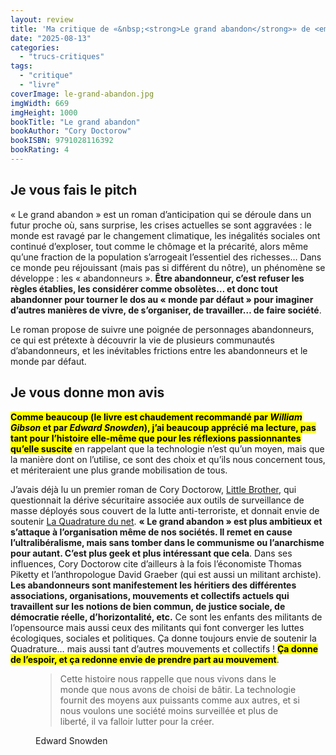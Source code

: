 ```yaml
---
layout: review
title: 'Ma critique de «&nbsp;<strong>Le grand abandon</strong>» de <em>Cory Doctorow</em>'
date: "2025-08-13"
categories: 
  - "trucs-critiques"
tags: 
  - "critique"
  - "livre"
coverImage: le-grand-abandon.jpg
imgWidth: 669
imgHeight: 1000
bookTitle: "Le grand abandon"
bookAuthor: "Cory Doctorow"
bookISBN: 9791028116392                
bookRating: 4
---
```

<h2>Je vous fais le pitch</h2>

<p>«&nbsp;Le grand abandon&nbsp;» est un roman d’anticipation qui se déroule dans un futur proche où, sans surprise, les crises actuelles se sont aggravées&nbsp;: le monde est ravagé par le changement climatique, les inégalités sociales ont continué d’exploser, tout comme le chômage  et la précarité, alors même qu’une fraction de la population s’arrogeait l’essentiel des richesses… Dans ce monde peu réjouissant (mais pas si différent du nôtre), un phénomène se développe&nbsp;: les «&nbsp;abandonneurs&nbsp;». ̂<strong>Être abandonneur, c’est refuser les règles établies, les considérer comme obsolètes… et donc tout abandonner pour tourner le dos au «&nbsp;monde par défaut&nbsp;» pour imaginer d’autres manières de vivre, de s’organiser, de travailler… de faire société</strong>.</p>
<p>Le roman propose de suivre une poignée de personnages abandonneurs, ce qui est prétexte à découvrir la vie de plusieurs communautés d’abandonneurs, et les inévitables frictions entre les abandonneurs et le monde par défaut.</p>

<h2>Je vous donne mon avis</h2>

<p><strong><mark>Comme beaucoup (le livre est chaudement recommandé par <em>William Gibson</em> et par <em>Edward Snowden</em>), j’ai beaucoup apprécié ma lecture, pas tant pour l’histoire elle-même que pour les réflexions passionnantes qu’elle suscite</strong></mark> en rappelant que la technologie n’est qu’un moyen, mais que la manière dont on l’utilise, ce sont des choix et qu’ils nous concernent tous, et mériteraient une plus grande mobilisation de tous.</p>

<p>J’avais déjà lu un premier roman de Cory Doctorow, <a href="/2017/08/ma-critique-de-little-brother-de-cory-doctorow/">Little Brother</a>, qui questionnait la dérive sécuritaire associée aux outils de surveillance de masse déployés sous couvert de la lutte anti-terroriste, et donnait envie de soutenir <a href="https://www.laquadrature.net/fr">La Quadrature du net</a>. <strong>«&nbsp;Le grand abandon&nbsp;» est plus ambitieux et s’attaque à l’organisation même de nos sociétés. Il remet en cause l’ultralibéralisme, mais sans tomber dans le communisme ou l’anarchisme pour autant. C’est plus geek et plus intéressant que cela</strong>. Dans ses influences, Cory Doctorow cite d’ailleurs à la fois l’économiste Thomas Piketty et l’anthropologue David Graeber (qui est aussi un militant archiste). <strong>Les abandonneurs sont manifestement les héritiers des différentes associations, organisations, mouvements et collectifs actuels qui travaillent sur les notions de bien commun, de justice sociale, de démocratie réelle, d’horizontalité, etc.</strong> Ce sont les enfants des militants de l’opensource mais aussi ceux des militants qui font converger les luttes écologiques, sociales et politiques. Ça donne toujours envie de soutenir la Quadrature… mais aussi tant d’autres mouvements et collectifs&nbsp;! <strong><mark>Ça donne de l’espoir, et ça redonne envie de prendre part au mouvement</mark></strong>.</p>

<figure>
  <blockquote class="citation">
    <p>Cette histoire nous rappelle que nous vivons dans le monde que nous avons de choisi de bâtir. La technologie fournit des moyens aux puissants comme aux autres, et si nous voulons une société moins surveillée et plus de liberté, il va falloir lutter pour la créer.</p>
  </blockquote>
  <figcaption>Edward Snowden</figcaption>
</figure>

